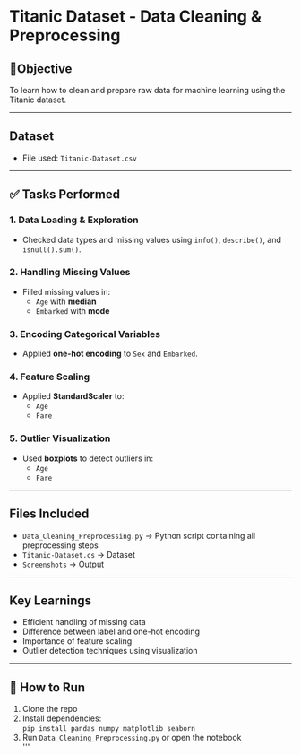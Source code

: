 # Titanic Dataset - Data Cleaning & Preprocessing


## 📌Objective
To learn how to clean and prepare raw data for machine learning using the Titanic dataset.

---

## Dataset
- File used: `Titanic-Dataset.csv`

---

## ✅ Tasks Performed

### 1. Data Loading & Exploration
- Checked data types and missing values using `info()`, `describe()`, and `isnull().sum()`.

### 2. Handling Missing Values
- Filled missing values in:
  - `Age` with **median**
  - `Embarked` with **mode**

### 3. Encoding Categorical Variables
- Applied **one-hot encoding** to `Sex` and `Embarked`.

### 4. Feature Scaling
- Applied **StandardScaler** to:
  - `Age`
  - `Fare`

### 5. Outlier Visualization
- Used **boxplots** to detect outliers in:
  - `Age`
  - `Fare`

---

## Files Included
- `Data_Cleaning_Preprocessing.py` → Python script containing all preprocessing steps
- `Titanic-Dataset.cs` → Dataset
- `Screenshots` → Output

---


##  Key Learnings
- Efficient handling of missing data
- Difference between label and one-hot encoding
- Importance of feature scaling
- Outlier detection techniques using visualization

---

## 📎 How to Run
1. Clone the repo  
2. Install dependencies:  
   `pip install pandas numpy matplotlib seaborn`  
3. Run `Data_Cleaning_Preprocessing.py` or open the notebook  
'''
